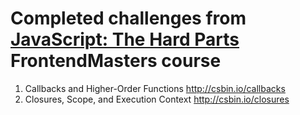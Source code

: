 # Completed challenges from [JavaScript: The Hard Parts](https://frontendmasters.com/courses/javascript-hard-parts/) FrontendMasters course


1. Callbacks and Higher-Order Functions http://csbin.io/callbacks
2. Closures, Scope, and Execution Context http://csbin.io/closures
